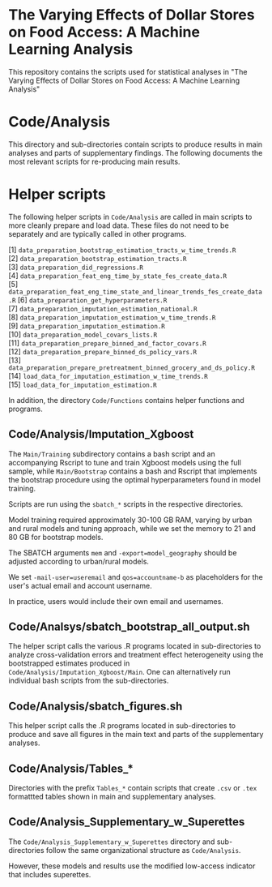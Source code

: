 # The Varying Effects of Dollar Stores on Food Access: A Machine Learning Analysis

This repository contains the scripts used for statistical analyses in "The Varying Effects of Dollar Stores on Food Access: A Machine Learning Analysis"

# Code/Analysis

This directory and sub-directories contain scripts to produce results in main analyses and parts of supplementary findings. The following documents the most relevant
scripts for re-producing main results. 

# Helper scripts

The following helper scripts in `Code/Analysis` are called in main scripts to more cleanly prepare and load data. These files do not need to be separately and are typically 
called in other programs. 

 [1] `data_preparation_bootstrap_estimation_tracts_w_time_trends.R`            
 [2] `data_preparation_bootstrap_estimation_tracts.R`                          
 [3] `data_preparation_did_regressions.R`                                      
 [4] `data_preparation_feat_eng_time_by_state_fes_create_data.R`               
 [5] `data_preparation_feat_eng_time_state_and_linear_trends_fes_create_data.R`
 [6] `data_preparation_get_hyperparameters.R`                                  
 [7] `data_preparation_imputation_estimation_national.R`                       
 [8] `data_preparation_imputation_estimation_w_time_trends.R`                  
 [9] `data_preparation_imputation_estimation.R`                                
[10] `data_preparation_model_covars_lists.R`                                   
[11] `data_preparation_prepare_binned_and_factor_covars.R`                     
[12] `data_preparation_prepare_binned_ds_policy_vars.R`                        
[13] `data_preparation_prepare_pretreatment_binned_grocery_and_ds_policy.R`    
[14] `load_data_for_imputation_estimation_w_time_trends.R`                     
[15] `load_data_for_imputation_estimation.R`

In addition, the directory `Code/Functions` contains helper functions and programs. 

## Code/Analysis/Imputation_Xgboost

The `Main/Training` subdirectory contains a bash script and an accompanying Rscript to tune and train Xgboost models using the full sample, while
`Main/Bootstrap` contains a bash and Rscript that implements the bootstrap procedure using the optimal hyperparameters found in model training.  

Scripts are run using the `sbatch_*` scripts in the respective directories. 

Model training required approximately 30-100 GB RAM, varying by urban and rural models and tuning approach, while we set the memory to 21 and 80 GB for bootstrap models. 

The SBATCH arguments `mem` and `-export=model_geography` should be adjusted according to urban/rural models. 

We set `-mail-user=useremail` and `qos=accountname-b` as placeholders for the user's actual email and account username. 

In practice, users would include their own email and usernames. 

## Code/Analsys/sbatch_bootstrap_all_output.sh

The helper script calls the various .R programs located in sub-directories to analyze cross-validation errors and treatment effect heterogeneity using the bootstrapped estimates 
produced in `Code/Analysis/Imputation_Xgboost/Main`. One can alternatively run individual bash scripts from the sub-directories. 

## Code/Analysis/sbatch_figures.sh

This helper script calls the .R programs located in sub-directories to produce and save all figures in the main text and parts of the supplementary analyses. 

## Code/Analysis/Tables_*

Directories with the prefix `Tables_*` contain scripts that create `.csv` or `.tex` formattted tables shown in main and supplementary analyses. 

## Code/Analysis_Supplementary_w_Superettes

The `Code/Analysis_Supplementary_w_Superettes` directory and sub-directories follow the same organizational structure as `Code/Analysis`.  

However, these models and results use the modified low-access indicator that includes superettes. 


